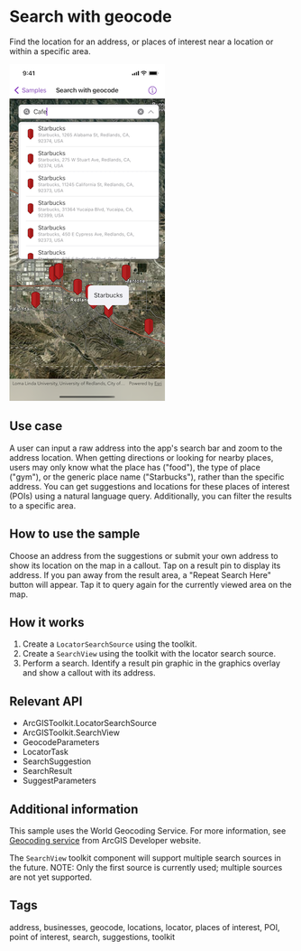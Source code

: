 # Search with geocode

Find the location for an address, or places of interest near a location or within a specific area.

![Screenshot for search with geocode sample](search-with-geocode.png)

## Use case

A user can input a raw address into the app's search bar and zoom to the address location. When getting directions or looking for nearby places, users may only know what the place has ("food"), the type of place ("gym"), or the generic place name ("Starbucks"), rather than the specific address. You can get suggestions and locations for these places of interest (POIs) using a natural language query. Additionally, you can filter the results to a specific area.

## How to use the sample

Choose an address from the suggestions or submit your own address to show its location on the map in a callout. Tap on a result pin to display its address. If you pan away from the result area, a "Repeat Search Here" button will appear. Tap it to query again for the currently viewed area on the map.

## How it works

1. Create a `LocatorSearchSource` using the toolkit.
2. Create a `SearchView` using the toolkit with the locator search source.
3. Perform a search. Identify a result pin graphic in the graphics overlay and show a callout with its address.

## Relevant API

* ArcGISToolkit.LocatorSearchSource
* ArcGISToolkit.SearchView
* GeocodeParameters
* LocatorTask
* SearchSuggestion
* SearchResult
* SuggestParameters

## Additional information

This sample uses the World Geocoding Service. For more information, see [Geocoding service](https://developers.arcgis.com/documentation/mapping-apis-and-services/search/services/geocoding-service/) from ArcGIS Developer website.

The `SearchView` toolkit component will support multiple search sources in the future. NOTE: Only the first source is currently used; multiple sources are not yet supported.

## Tags

address, businesses, geocode, locations, locator, places of interest, POI, point of interest, search, suggestions, toolkit
